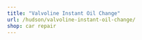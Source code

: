 ```yaml
---
title: "Valvoline Instant Oil Change"
url: /hudson/valvoline-instant-oil-change/
shop: car repair
---
```

